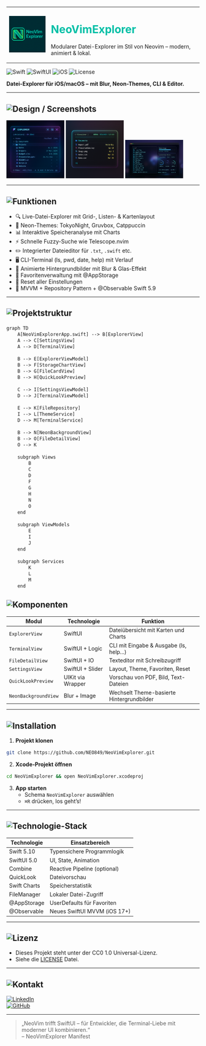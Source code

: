 <table>
  <tr>   
    <td>
      <img src="media/neovimexapplogo.png?raw=true" alt="NeoVimExplorer Icon" width="150" />
    </td>
    <td>
      <h1 style="color: #00bfa6;">NeoVimExplorer</h1>
      <p>Modularer Datei-Explorer im Stil von Neovim – modern, animiert & lokal.</p>
    </td>
  </tr>
</table>

![Swift](https://img.shields.io/badge/Swift-5.10-00bfa6?logo=swift&logoColor=black)
![SwiftUI](https://img.shields.io/badge/SwiftUI-5.0-00bfa6?logo=swift&logoColor=black)
![iOS](https://img.shields.io/badge/iOS-17%2B-00bfa6?logo=apple&logoColor=black)
![License](https://img.shields.io/badge/Lizenz-MIT-00bfa6?logo=open-source-initiative&logoColor=black)

**Datei-Explorer für iOS/macOS – mit Blur, Neon-Themes, CLI & Editor.**

---

## ![Design / Screenshots](https://img.shields.io/badge/Design-%2300bfa6?style=for-the-badge&logo=none)

<div>
  <img src="media/neovimexdummy1.png?raw=true" width="30%" />
  <img src="media/neovimexdummy2.png?raw=true" width="30%" />
  <img src="media/neovimexdummy3.png?raw=true" width="30%" />
</div>

---

## ![Funktionen](https://img.shields.io/badge/Funktionen-%2300bfa6?style=for-the-badge&logo=none)

- 🔍 Live-Datei-Explorer mit Grid-, Listen- & Kartenlayout  
- 🎨 Neon-Themes: TokyoNight, Gruvbox, Catppuccin  
- 📊 Interaktive Speicheranalyse mit Charts  
- ⚡️ Schnelle Fuzzy-Suche wie Telescope.nvim  
- ✏️ Integrierter Dateieditor für `.txt`, `.swift` etc.  
- 🖥 CLI-Terminal (ls, pwd, date, help) mit Verlauf  
- 🌈 Animierte Hintergrundbilder mit Blur & Glas-Effekt  
- 🧠 Favoritenverwaltung mit @AppStorage  
- 🔁 Reset aller Einstellungen  
- 🧩 MVVM + Repository Pattern + @Observable Swift 5.9

---

## ![Projektstruktur](https://img.shields.io/badge/Projektstruktur-%2300bfa6?style=for-the-badge&logo=none)

```mermaid
graph TD
    A[NeoVimExplorerApp.swift] --> B[ExplorerView]
    A --> C[SettingsView]
    A --> D[TerminalView]

    B --> E[ExplorerViewModel]
    B --> F[StorageChartView]
    B --> G[FileCardView]
    B --> H[QuickLookPreview]

    C --> I[SettingsViewModel]
    D --> J[TerminalViewModel]

    E --> K[FileRepository]
    I --> L[ThemeService]
    D --> M[TerminalService]

    B --> N[NeonBackgroundView]
    B --> O[FileDetailView]
    O --> K

    subgraph Views
        B
        C
        D
        F
        G
        H
        N
        O
    end

    subgraph ViewModels
        E
        I
        J
    end

    subgraph Services
        K
        L
        M
    end
```
## ![Komponenten](https://img.shields.io/badge/Komponenten-%2300bfa6?style=for-the-badge&logo=none)

| Modul              | Technologie     | Funktion                                |
|--------------------|------------------|------------------------------------------|
| `ExplorerView`     | SwiftUI          | Dateiübersicht mit Karten und Charts     |
| `TerminalView`     | SwiftUI + Logic  | CLI mit Eingabe & Ausgabe (ls, help...)  |
| `FileDetailView`   | SwiftUI + IO     | Texteditor mit Schreibzugriff            |
| `SettingsView`     | SwiftUI + Slider | Layout, Theme, Favoriten, Reset          |
| `QuickLookPreview` | UIKit via Wrapper| Vorschau von PDF, Bild, Text-Dateien     |
| `NeonBackgroundView`| Blur + Image     | Wechselt Theme-basierte Hintergrundbilder|

---

## ![Installation](https://img.shields.io/badge/Installation-%2300bfa6?style=for-the-badge&logo=none)

1. **Projekt klonen**
```bash
git clone https://github.com/NEO849/NeoVimExplorer.git
```

2. **Xcode-Projekt öffnen**
```bash
cd NeoVimExplorer && open NeoVimExplorer.xcodeproj
```

3. **App starten**
   - Schema `NeoVimExplorer` auswählen
   - `⌘R` drücken, los geht’s!

---

## ![Technologie-Stack](https://img.shields.io/badge/Technologie--Stack-%2300bfa6?style=for-the-badge&logo=none)

| Technologie       | Einsatzbereich                  |
|-------------------|----------------------------------|
| Swift 5.10        | Typensichere Programmlogik       |
| SwiftUI 5.0       | UI, State, Animation             |
| Combine           | Reactive Pipeline (optional)     |
| QuickLook         | Dateivorschau                    |
| Swift Charts      | Speicherstatistik                |
| FileManager       | Lokaler Datei-Zugriff            |
| @AppStorage       | UserDefaults für Favoriten       |
| @Observable       | Neues SwiftUI MVVM (iOS 17+)     |

---

## ![Lizenz](https://img.shields.io/badge/Lizenz-%2300bfa6?style=for-the-badge&logo=none)

- Dieses Projekt steht unter der CC0 1.0 Universal-Lizenz.  
- Siehe die [LICENSE](https://github.com/NEO849/NeoVimExplorer/blob/main/LICENSE) Datei.

---

## ![Kontakt](https://img.shields.io/badge/Kontakt-%2300bfa6?style=for-the-badge&logo=none)

[![LinkedIn](https://img.shields.io/badge/LinkedIn-Michael_Fleps-00bfa6?logo=linkedin)](https://www.linkedin.com/in/michael-fleps-neo849/)  
[![GitHub](https://img.shields.io/badge/GitHub-@MichaelFleps-00bfa6?logo=github)](https://github.com/MichaelFleps)

---

> „NeoVim trifft SwiftUI – für Entwickler, die Terminal-Liebe mit moderner UI kombinieren.“  
> – NeoVimExplorer Manifest
